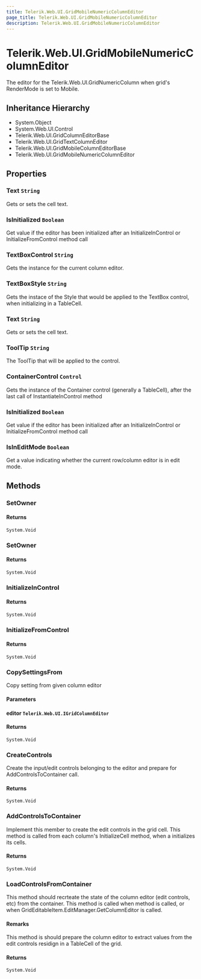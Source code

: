 ```yaml
---
title: Telerik.Web.UI.GridMobileNumericColumnEditor
page_title: Telerik.Web.UI.GridMobileNumericColumnEditor
description: Telerik.Web.UI.GridMobileNumericColumnEditor
---
```


# Telerik.Web.UI.GridMobileNumericColumnEditor

The editor for the Telerik.Web.UI.GridNumericColumn when grid's RenderMode is set to Mobile.

## Inheritance Hierarchy

* System.Object
* System.Web.UI.Control
* Telerik.Web.UI.GridColumnEditorBase
* Telerik.Web.UI.GridTextColumnEditor
* Telerik.Web.UI.GridMobileColumnEditorBase
* Telerik.Web.UI.GridMobileNumericColumnEditor

## Properties

###  Text `String`

Gets or sets the cell text.

###  IsInitialized `Boolean`

Get value if the editor has been initialized after an InitializeInControl or InitializeFromControl method call

###  TextBoxControl `String`

Gets the  instance for the current column editor.

###  TextBoxStyle `String`

Gets the instace of the Style that would be applied to the TextBox control, when initializing in a TableCell.

###  Text `String`

Gets or sets the cell text.

###  ToolTip `String`

The ToolTip that will be applied to the  control.

###  ContainerControl `Control`

Gets the instance of the Container control (generally a TableCell), after the last call of InstantiateInControl method

###  IsInitialized `Boolean`

Get value if the editor has been initialized after an InitializeInControl or InitializeFromControl method call

###  IsInEditMode `Boolean`

Get a value indicating whether the current row/column editor is in edit mode.

## Methods

###  SetOwner

#### Returns

`System.Void` 

###  SetOwner

#### Returns

`System.Void` 

###  InitializeInControl

#### Returns

`System.Void` 

###  InitializeFromControl

#### Returns

`System.Void` 

###  CopySettingsFrom

Copy setting from given column editor

#### Parameters

#### editor `Telerik.Web.UI.IGridColumnEditor`

#### Returns

`System.Void` 

###  CreateControls

Create the input/edit controls belonging to the editor and prepare for AddControlsToContainer call.

#### Returns

`System.Void` 

###  AddControlsToContainer

Implement this member to create the edit controls in the grid cell.
            This method is called from each column's InitializeCell method, when a  initializes its cells.

#### Returns

`System.Void` 

###  LoadControlsFromContainer

This method should recrteate the state of the column editor (edit controls, etc) from the container.
            This method is called when  method is called, or when
            GridEditableItem.EditManager.GetColumnEditor is called.

#### Remarks
This method is should prepare the column editor to extract values from the edit controls residign in a TableCell of the grid.

#### Returns

`System.Void` 


